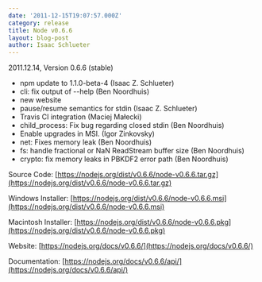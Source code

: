 ```yaml
---
date: '2011-12-15T19:07:57.000Z'
category: release
title: Node v0.6.6
layout: blog-post
author: Isaac Schlueter
---
```


2011.12.14, Version 0.6.6 (stable)

- npm update to 1.1.0-beta-4 (Isaac Z. Schlueter)
- cli: fix output of --help (Ben Noordhuis)
- new website
- pause/resume semantics for stdin (Isaac Z. Schlueter)
- Travis CI integration (Maciej Małecki)
- child_process: Fix bug regarding closed stdin (Ben Noordhuis)
- Enable upgrades in MSI. (Igor Zinkovsky)
- net: Fixes memory leak (Ben Noordhuis)
- fs: handle fractional or NaN ReadStream buffer size (Ben Noordhuis)
- crypto: fix memory leaks in PBKDF2 error path (Ben Noordhuis)

Source Code: [https://nodejs.org/dist/v0.6.6/node-v0.6.6.tar.gz](https://nodejs.org/dist/v0.6.6/node-v0.6.6.tar.gz)

Windows Installer: [https://nodejs.org/dist/v0.6.6/node-v0.6.6.msi](https://nodejs.org/dist/v0.6.6/node-v0.6.6.msi)

Macintosh Installer: [https://nodejs.org/dist/v0.6.6/node-v0.6.6.pkg](https://nodejs.org/dist/v0.6.6/node-v0.6.6.pkg)

Website: [https://nodejs.org/docs/v0.6.6/](https://nodejs.org/docs/v0.6.6/)

Documentation: [https://nodejs.org/docs/v0.6.6/api/](https://nodejs.org/docs/v0.6.6/api/)
